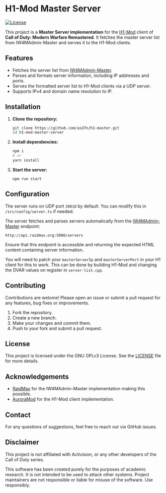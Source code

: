
# H1-Mod Master Server

[![License](https://img.shields.io/badge/license-%20%20GNU%20GPLv3%20-green?style=plastic)](LICENSE)

This project is a **Master Server implementation** for the [H1-Mod]("https://github.com/auroramod/h1-mod") client of **Call of Duty: Modern Warfare Remastered**. It fetches the master server list from IW4MAdmin-Master and serves it to the H1-Mod clients.

## Features

- Fetches the server list from [IW4MAdmin-Master]("https://github.com/RaidMax/IW4MAdmin-Master").
- Parses and formats server information, including IP addresses and ports.
- Serves the formatted server list to H1-Mod clients via a UDP server.
- Supports IPv4 and domain name resolution to IP.

## Installation

1. **Clone the repository:**
    ```bash
    git clone https://github.com/aid7n/h1-master.git
    cd h1-mod-master-server
    ```
2. **Install dependencies:**
    ```bash
    npm i
    # or 
    yarn install
    ```
3. **Start the server:**
    ```
    npm run start
    ```

## Configuration

The server runs on UDP port `20810` by default. You can modify this in `/src/config/server.ts` if needed.

The server fetches and parses servers automatically from the [IW4MAdmin-Master]("https://github.com/RaidMax/IW4MAdmin-Master") endpoint:
```plaintext
http://api.raidmax.org:5000/servers
```
Ensure that this endpoint is accessible and returning the expected HTML content containing server information.

You will need to patch your `masterServerIp` and `masterServerPort` in your H1 client for this to work. This can be done by building H1-Mod and changing the DVAR values on register in `server-list.cpp`.

## Contributing

Contributions are welome! Please open an issue or submit a pull request for any features, bug fixes or improvements.
1. Fork the repository.
2. Create a new branch.
3. Make your changes and commit them.
4. Push to your fork and submit a pull request.

## License
This project is licensed under the GNU GPLv3 License. See the [LICENSE]("https://github.com/aid7n/h1-master/blob/ed13b1dde5504c67243f3249d785262cfb384d41/LICENSE") file for more details.

## Acknowledgements
- [RaidMax]("https://github.com/RaidMax") for the IW4MAdmin-Master implementation making this possible.
- [AuroraMod]("https://github.com/auroramod") for the H1-Mod client implementation.

## Contact
For any questions of suggestions, feel free to reach out via GitHub issues.

## Disclaimer
This project is not affiliated with Activision, or any other developers of the Call of Duty series.

This software has been created purely for the purposes of academic research. It is not intended to be used to attack other systems. Project maintainers are not responsible or liable for misuse of the software. Use responsibly.